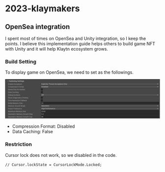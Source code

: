 # 2023-klaymakers

## OpenSea integration

I spent most of times on OpenSea and Unity integration, so I keep the points.
I believe this implementation guide helps others to build game NFT with Unity and it will help Klaytn ecosystem grows.

### Build Setting

To display game on OpenSea, we need to set as the followings.

![unity-publish-setting](./Docs/unity-publish-setting.png)

- Compression Format: Disabled
- Data Caching: False

### Restriction

Cursor lock does not work, so we disabled in the code.

```
// Cursor.lockState = CursorLockMode.Locked;
```
